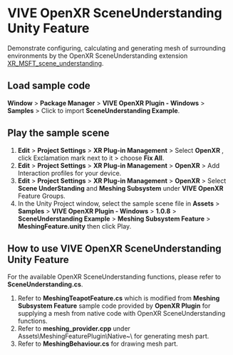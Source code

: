 # VIVE OpenXR SceneUnderstanding Unity Feature

Demonstrate configuring, calculating and generating mesh of surrounding environments by the OpenXR SceneUnderstanding extension [XR_MSFT_scene_understanding](https://www.khronos.org/registry/OpenXR/specs/1.0/html/xrspec.html#XR_MSFT_scene_understanding).

## Load sample code
**Window** > **Package Manager** > **VIVE OpenXR Plugin - Windows** > **Samples** > Click to import **SceneUnderstanding Example**.
## Play the sample scene    
1. **Edit** > **Project Settings** > **XR Plug-in Management** > Select **OpenXR** , click Exclamation mark next to it > choose **Fix All**.
2. **Edit** > **Project Settings** > **XR Plug-in Management** > **OpenXR** > Add Interaction profiles for your device.
3. **Edit** > **Project Settings** > **XR Plug-in Management** > **OpenXR** > Select **Scene UnderStanding**  and **Meshing Subsystem** under **VIVE OpenXR** Feature Groups.
4. In the Unity Project window, select the sample scene file in **Assets** > **Samples** > **VIVE OpenXR Plugin - Windows** > **1.0.8** > **SceneUnderstanding Example** > **Meshing Subsystem Feature** > **MeshingFeature.unity** then click Play.

## How to use VIVE OpenXR SceneUnderstanding Unity Feature
For the available OpenXR SceneUnderstanding functions, please refer to **SceneUnderstanding.cs**.
1. Refer to **MeshingTeapotFeature.cs** which is modified from **Meshing Subsystem Feature** sample code provided by **OpenXR Plugin** for supplying a mesh from native code with OpenXR SceneUnderstanding functions.
2. Refer to **meshing_provider.cpp** under Assets\MeshingFeaturePlugin\Native~\ for generating mesh part.
3. Refer to **MeshingBehaviour.cs** for drawing mesh part.